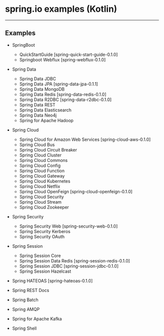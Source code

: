 # spring.io examples (Kotlin)
<hr/>

## Examples

- SpringBoot
    - QuickStartGuide [spring-quick-start-guide-0.1.0]
    - Springboot Webflux [spring-webflux-0.1.0]


- Spring Data
    - Spring Data JDBC
    - Spring Data JPA [spring-data-jpa-0.1.1]
    - Spring Data MongoDB
    - Spring Data Redis [spring-data-redis-0.1.0]
    - Spring Data R2DBC [spring-data-r2dbc-0.1.0]
    - Spring Data REST
    - Spring Data Elasticsearch
    - Spring Data Neo4j
    - Spring for Apache Hadoop


- Spring Cloud
    - Spring Cloud for Amazon Web Services [spring-cloud-aws-0.1.0]
    - Spring Cloud Bus
    - Spring Cloud Circuit Breaker
    - Spring Cloud Cluster
    - Spring Cloud Commons
    - Spring Cloud Config
    - Spring Cloud Function
    - Spring Cloud Gateway
    - Spring Cloud Kubernetes
    - Spring Cloud Netflix
    - Spring Cloud OpenFeign [spring-cloud-openfeign-0.1.0]
    - Spring Cloud Security
    - Spring Cloud Stream
    - Spring Cloud Zookeeper


- Spring Security
    - Spring Security Web [spring-security-web-0.1.0]
    - Spring Security Kerberos
    - Spring Security OAuth


- Spring Session
    - Spring Session Core
    - Spring Session Data Redis [spring-session-redis-0.1.0]
    - Spring Session JDBC [spring-session-jdbc-0.1.0]
    - Spring Session Hazelcast


- Spring HATEOAS [spring-hateoas-0.1.0]

- Spring REST Docs

- Spring Batch

- Spring AMQP

- Spring for Apache Kafka

- Spring Shell
